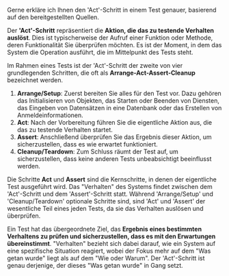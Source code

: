 Gerne erkläre ich Ihnen den 'Act'-Schritt in einem Test genauer, basierend auf den bereitgestellten Quellen.

Der **'Act'-Schritt** repräsentiert die **Aktion, die das zu testende Verhalten auslöst**. Dies ist typischerweise der Aufruf einer Funktion oder Methode, deren Funktionalität Sie überprüfen möchten. Es ist der Moment, in dem das System die Operation ausführt, die im Mittelpunkt des Tests steht.

Im Rahmen eines Tests ist der 'Act'-Schritt der zweite von vier grundlegenden Schritten, die oft als **Arrange-Act-Assert-Cleanup** bezeichnet werden.

1.  **Arrange/Setup**: Zuerst bereiten Sie alles für den Test vor. Dazu gehören das Initialisieren von Objekten, das Starten oder Beenden von Diensten, das Eingeben von Datensätzen in eine Datenbank oder das Erstellen von Anmeldeinformationen.
2.  **Act**: Nach der Vorbereitung führen Sie die eigentliche Aktion aus, die das zu testende Verhalten startet.
3.  **Assert**: Anschließend überprüfen Sie das Ergebnis dieser Aktion, um sicherzustellen, dass es wie erwartet funktioniert.
4.  **Cleanup/Teardown**: Zum Schluss räumt der Test auf, um sicherzustellen, dass keine anderen Tests unbeabsichtigt beeinflusst werden.

Die Schritte **Act** und **Assert** sind die Kernschritte, in denen der eigentliche Test ausgeführt wird. Das "Verhalten" des Systems findet zwischen dem 'Act'-Schritt und dem 'Assert'-Schritt statt. Während 'Arrange/Setup' und 'Cleanup/Teardown' optionale Schritte sind, sind 'Act' und 'Assert' der wesentliche Teil eines jeden Tests, da sie das Verhalten auslösen und überprüfen.

Ein Test hat das übergeordnete Ziel, das **Ergebnis eines bestimmten Verhaltens zu prüfen und sicherzustellen, dass es mit den Erwartungen übereinstimmt**. "Verhalten" bezieht sich dabei darauf, wie ein System auf eine spezifische Situation reagiert, wobei der Fokus mehr auf dem "Was getan wurde" liegt als auf dem "Wie oder Warum". Der 'Act'-Schritt ist genau derjenige, der dieses "Was getan wurde" in Gang setzt.